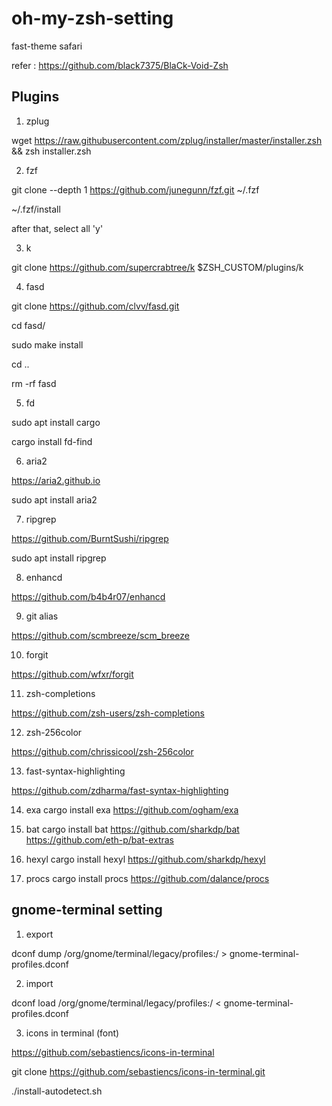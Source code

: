 # oh-my-zsh-setting
fast-theme safari

refer : https://github.com/black7375/BlaCk-Void-Zsh

## Plugins
1. zplug

wget https://raw.githubusercontent.com/zplug/installer/master/installer.zsh && zsh installer.zsh


2. fzf

git clone --depth 1 https://github.com/junegunn/fzf.git ~/.fzf

~/.fzf/install

after that, select all 'y'


3. k

git clone https://github.com/supercrabtree/k $ZSH_CUSTOM/plugins/k


4. fasd

git clone https://github.com/clvv/fasd.git

cd fasd/

sudo make install

cd ..

rm -rf fasd


5. fd

sudo apt install cargo

cargo install fd-find


6. aria2

https://aria2.github.io

sudo apt install aria2


7. ripgrep

https://github.com/BurntSushi/ripgrep

sudo apt install ripgrep


8. enhancd

https://github.com/b4b4r07/enhancd

9. git alias

https://github.com/scmbreeze/scm_breeze

10. forgit

https://github.com/wfxr/forgit

11. zsh-completions

https://github.com/zsh-users/zsh-completions

12. zsh-256color

https://github.com/chrissicool/zsh-256color

13. fast-syntax-highlighting

https://github.com/zdharma/fast-syntax-highlighting

14. exa
cargo install exa
https://github.com/ogham/exa

15. bat
cargo install bat
https://github.com/sharkdp/bat
https://github.com/eth-p/bat-extras

16. hexyl
cargo install hexyl
https://github.com/sharkdp/hexyl

17. procs
cargo install procs
https://github.com/dalance/procs


## gnome-terminal setting

1. export

dconf dump /org/gnome/terminal/legacy/profiles:/ > gnome-terminal-profiles.dconf


2. import

dconf load /org/gnome/terminal/legacy/profiles:/ < gnome-terminal-profiles.dconf


3. icons in terminal (font)

https://github.com/sebastiencs/icons-in-terminal

git clone https://github.com/sebastiencs/icons-in-terminal.git

./install-autodetect.sh

